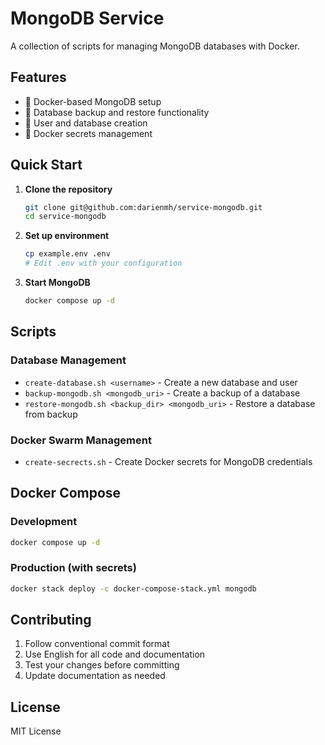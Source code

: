 # MongoDB Service

A collection of scripts for managing MongoDB databases with Docker.

## Features

- 🐳 Docker-based MongoDB setup
- 🔄 Database backup and restore functionality
- 👤 User and database creation
- 🔐 Docker secrets management

## Quick Start

1. **Clone the repository**
   ```bash
   git clone git@github.com:darienmh/service-mongodb.git
   cd service-mongodb
   ```

2. **Set up environment**
   ```bash
   cp example.env .env
   # Edit .env with your configuration
   ```

3. **Start MongoDB**
   ```bash
   docker compose up -d
   ```

## Scripts

### Database Management
- `create-database.sh <username>` - Create a new database and user
- `backup-mongodb.sh <mongodb_uri>` - Create a backup of a database
- `restore-mongodb.sh <backup_dir> <mongodb_uri>` - Restore a database from backup

### Docker Swarm Management
- `create-secrects.sh` - Create Docker secrets for MongoDB credentials

## Docker Compose

### Development
```bash
docker compose up -d
```

### Production (with secrets)
```bash
docker stack deploy -c docker-compose-stack.yml mongodb
```

## Contributing

1. Follow conventional commit format
2. Use English for all code and documentation
3. Test your changes before committing
4. Update documentation as needed

## License

MIT License 